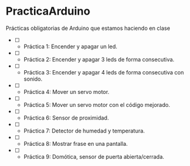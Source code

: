# PracticaArduino
Prácticas obligatorias de Arduino que estamos haciendo en clase

-[ ] - Práctica 1: Encender y apagar un led.

-[ ] - Práctica 2: Encender y apagar 3 leds de forma consecutiva.

-[ ] - Práctica 3: Encender y apagar 4 leds de forma consecutiva con sonido.

-[ ] - Práctica 4: Mover un servo motor.

-[ ] - Práctica 5: Mover un servo motor con el código mejorado.

-[ ] - Práctica 6: Sensor de proximidad.

-[ ] - Práctica 7: Detector de humedad y temperatura.

-[ ] - Práctica 8: Mostrar frase en una pantalla.

-[ ] - Práctica 9: Domótica, sensor de puerta abierta/cerrada.
